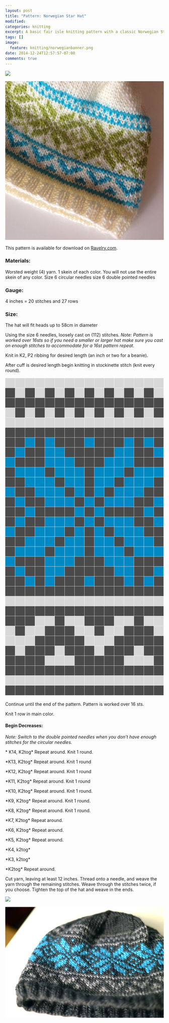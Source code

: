 ```yaml
---
layout: post
title: "Pattern: Norwegian Star Hat"
modified:
categories: knitting
excerpt: A basic fair isle knitting pattern with a classic Norwegian Star design. 
tags: []
image:
  feature: knitting/norwegianbanner.png
date: 2014-12-24T12:57:57-07:00
comments: true
---
```

<a href="http://www.ravelry.com/badges/redirect?p=basic-norwegian-star-hat" target="blank"><img src="http://api.ravelry.com/badges/projects?p=basic-norwegian-star-hat&amp;t=.gif" style="border: none;" /></a>

![](/images/knitting/norwegian-white1.jpg)

This pattern is available for download on [Ravelry.com](http://www.ravelry.com/patterns/library/basic-norwegian-star-hat). 

### Materials:
Worsted weight (4) yarn. 1 skein of each color. You will not use the entire skein of any color.
Size 6 circular needles size 6 double pointed needles

### Gauge:
4 inches = 20 stitches and 27 rows

### Size: 
The hat will fit heads up to 58cm in diameter

Using the size 6 needles, loosely cast on (112) stitches.
_Note: Pattern is worked over 16sts so if you need a smaller or larger hat make sure you cast on enough stitches to accommodate for a 16st pattern repeat._

Knit in K2, P2 ribbing for desired length (an inch or two for a beanie).
						
After cuff is desired length begin knitting in stockinette stitch (knit every round). 

![](/images/knitting/norwegian-grid.png)

Continue until the end of the pattern. Pattern is worked over 16 sts. 

Knit 1 row in main color.

#### Begin Decreases:
_Note: Switch to the double pointed needles when you don't have enough stitches for the circular needles._

\* K14, K2tog\* Repeat around. Knit 1 round.

\*K13, K2tog\* Repeat around. Knit 1 round

\*K12, K2tog\* Repeat around. Knit 1 round

\*K11, K2tog\* Repeat around. Knit 1 round

\*K10, K2tog\* Repeat around. Knit 1 round.

\*K9, K2tog\* Repeat around. Knit 1 round.	

\*K8, K2tog\* Repeat around. Knit 1 round.	

\*K7, K2tog\* Repeat around. 

\*K6, K2tog\* Repeat around. 

\*K5, K2tog\* Repeat around. 

\*K4, k2tog\*

\*K3, k2tog\*

\*K2tog\* Repeat around.
						
Cut yarn, leaving at least 12 inches. Thread onto a needle, and weave the yarn through the remaining stitches. Weave through the stitches twice, if you choose. Tighten the top of the hat and weave in the ends. 

<a href="http://www.ravelry.com/badges/redirect?p=basic-norwegian-star-hat" target="blank"><img src="http://api.ravelry.com/badges/projects?p=basic-norwegian-star-hat&amp;t=.gif" style="border: none;" /></a>

![](/images/knitting/norwegian-gray1.png)
